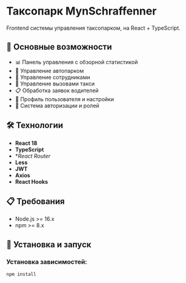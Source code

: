 # Таксопарк MynSchraffenner

Frontend системы управления таксопарком, на React + TypeScript.

## 🚀 Основные возможности

- 📊 Панель управления с обзорной статистикой
- 🚗 Управление автопарком
- 👥 Управление сотрудниками
- 🚖 Управление вызовами такси
- 📋 Обработка заявок водителей
- 👤 Профиль пользователя и настройки
- 🔐 Система авторизации и ролей

## 🛠️ Технологии

- **React 18**
- **TypeScript**
- **React Router*
- **Less**
- **JWT**
- **Axios** 
- **React Hooks**

## 📋 Требования

- Node.js >= 16.x
- npm >= 8.x

## 🚀 Установка и запуск

### Установка зависимостей:
```bash
npm install